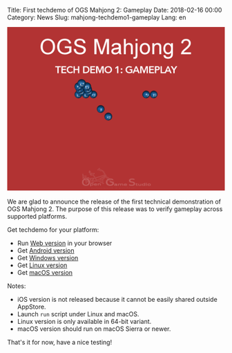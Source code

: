 Title: First techdemo of OGS Mahjong 2: Gameplay
Date: 2018-02-16 00:00
Category: News
Slug: mahjong-techdemo1-gameplay
Lang: en

![Screenshot][screenshot]

We are glad to announce the release of the first technical demonstration of OGS Mahjong 2. The purpose of this release was to verify gameplay across supported platforms.

Get techdemo for your platform:

* Run [Web version][tech-demo-1-web] in your browser
* Get [Android version][tech-demo-1-android]
* Get [Windows version][tech-demo-1-windows]
* Get [Linux version][tech-demo-1-linux]
* Get [macOS version][tech-demo-1-macos]

Notes:

* iOS version is not released because it cannot be easily shared outside AppStore.
* Launch `run` script under Linux and macOS.
* Linux version is only available in 64-bit variant.
* macOS version should run on macOS Sierra or newer.

That's it for now, have a nice testing!


[screenshot]: ../../images/2018-02-16-mahjong-techdemo1-gameplay.png

[tech-demo-1-web]: https://ogstudio.github.io/game-mahjong/versions/013/mjin-player.html
[tech-demo-1-android]: https://drive.google.com/open?id=1KW8IEN8Dpz8ODeg8BctVSJyzj9-AL9hR
[tech-demo-1-windows]: https://drive.google.com/open?id=1oj0-OXSmEatttzn86u2vgP9SRAIC0ozB
[tech-demo-1-linux]: https://drive.google.com/open?id=1EX7kLIThLiMz9_W7VmBPySms3mlrF-i6
[tech-demo-1-macos]: https://drive.google.com/open?id=1KWnvbHzan8MpMcZPG2QC-7KWoEYbqrM2

